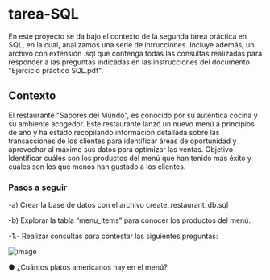# tarea-SQL
En este proyecto se da bajo el contexto de la segunda tarea práctica en SQL, en la cual, analizamos una serie de intrucciones. Incluye además, un archivo con extensión .sql que contenga todas las consultas realizadas para responder a las preguntas indicadas en las instrucciones del documento "Ejercicio práctico SQL.pdf".
## Contexto
El restaurante "Sabores del Mundo", es conocido por su auténtica cocina y su ambiente
acogedor.
Este restaurante lanzó un nuevo menú a principios de año y ha estado recopilando
información detallada sobre las transacciones de los clientes para identificar áreas de oportunidad y aprovechar al máximo sus datos para optimizar las ventas.
Objetivo
Identificar cuáles son los productos del menú que han tenido más éxito y cuales son los que menos han gustado a los clientes.


### Pasos a seguir
-a) Crear la base de datos con el archivo create_restaurant_db.sql

-b) Explorar la tabla “menu_items” para conocer los productos del menú. 

-1.- Realizar consultas para contestar las siguientes preguntas:

![image](https://github.com/user-attachments/assets/ddca72b6-1ed6-451f-bf96-25449011944b)


● ¿Cuántos platos americanos hay en el menú?
